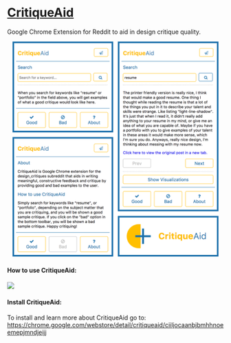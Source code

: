 # [CritiqueAid](https://chrome.google.com/webstore/detail/critiqueaid/ciiljocaanbjbmhhnoeemepjmndjeijj)
Google Chrome Extension for Reddit to aid in design critique quality.

<div align="center">
	<img src="https://github.com/SunayaShivakumar/CritiqueAid/blob/master/images/critiqueaid.png" width=480>
</div>

#### How to use CritiqueAid:

<img src="https://github.com/SunayaShivakumar/CritiqueAid/blob/master/images/critiqueaid.gif">

#### Install CritiqueAid:

To install and learn more about CritiqueAid go to:
https://chrome.google.com/webstore/detail/critiqueaid/ciiljocaanbjbmhhnoeemepjmndjeijj
